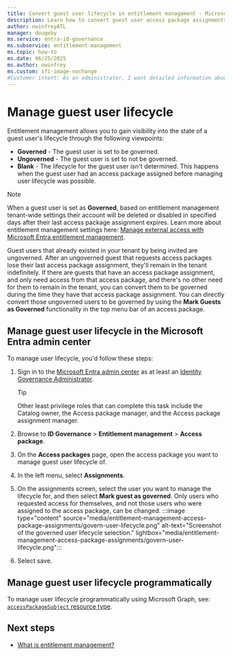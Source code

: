 ```yaml
---
title: Convert guest user lifecycle in entitlement management - Microsoft Entra
description: Learn how to convert guest user access package assignments for an access package in entitlement management.
author: owinfreyATL
manager: dougeby
ms.service: entra-id-governance
ms.subservice: entitlement-management
ms.topic: how-to
ms.date: 06/25/2025
ms.author: owinfrey
ms.custom: sfi-image-nochange
#Customer intent: As an administrator, I want detailed information about how I can convert an ungoverned guest user access package assignment so that requestors have the resources they need to perform their job.
---
```


# Manage guest user lifecycle

Entitlement management allows you to gain visibility into the state of a guest user's lifecycle through the following viewpoints:

- **Governed** - The guest user is set to be governed.  
- **Ungoverned** - The guest user is set to not be governed.
- **Blank** - The lifecycle for the guest user isn't determined. This happens when the guest user had an access package assigned before managing user lifecycle was possible.

> [!NOTE]
> When a guest user is set as **Governed**, based on entitlement management tenant-wide settings their account will be deleted or disabled in specified days after their last access package assignment expires.  Learn more about entitlement management settings here: [Manage external access with Microsoft Entra entitlement management](../architecture/6-secure-access-entitlement-managment.md).

Guest users that already existed in your tenant by being invited are ungoverned. After an ungoverned guest that requests access packages lose their last access package assignment, they'll remain in the tenant indefinitely. If there are guests that have an access package assignment, and only need access from that access package, and there's no other need for them to remain in the tenant, you can convert them to be governed during the time they have that access package assignment. You can directly convert those ungoverned users to be governed by using the **Mark Guests as Governed** functionality in the top menu bar of an access package.

## Manage guest user lifecycle in the Microsoft Entra admin center


To manage user lifecycle, you'd follow these steps:

1. Sign in to the [Microsoft Entra admin center](https://entra.microsoft.com) as at least an [Identity Governance Administrator](../identity/role-based-access-control/permissions-reference.md#identity-governance-administrator).
    > [!TIP]
    > Other least privilege roles that can complete this task include the Catalog owner, the Access package manager, and the Access package assignment manager.
1. Browse to **ID Governance** > **Entitlement management** > **Access package**.

1. On the **Access packages** page, open the access package you want to manage guest user lifecycle of.

1. In the left menu, select **Assignments**.

1. On the assignments screen, select the user you want to manage the lifecycle for, and then select **Mark guest as governed**. Only users who requested access for themselves, and not those users who were assigned to the access package, can be changed.
    :::image type="content" source="media/entitlement-management-access-package-assignments/govern-user-lifecycle.png" alt-text="Screenshot of the governed user lifecycle selection." lightbox="media/entitlement-management-access-package-assignments/govern-user-lifecycle.png":::
1. Select save.

## Manage guest user lifecycle programmatically

To manage user lifecycle programmatically using Microsoft Graph, see: [`accessPackageSubject` resource type](/graph/api/resources/accesspackagesubject).

## Next steps

- [What is entitlement management?](entitlement-management-overview.md)
